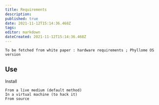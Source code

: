 ```yaml
---
title: Requirements
description: 
published: true
date: 2021-11-12T15:14:36.468Z
tags: 
editor: markdown
dateCreated: 2021-11-12T15:14:36.468Z
---
```



`To be fetched from white paper : hardware requirements ; Phyllome OS version`

## Use

Install

    From a live medium (default method)
    In a virtual machine (to hack it)
    From source
